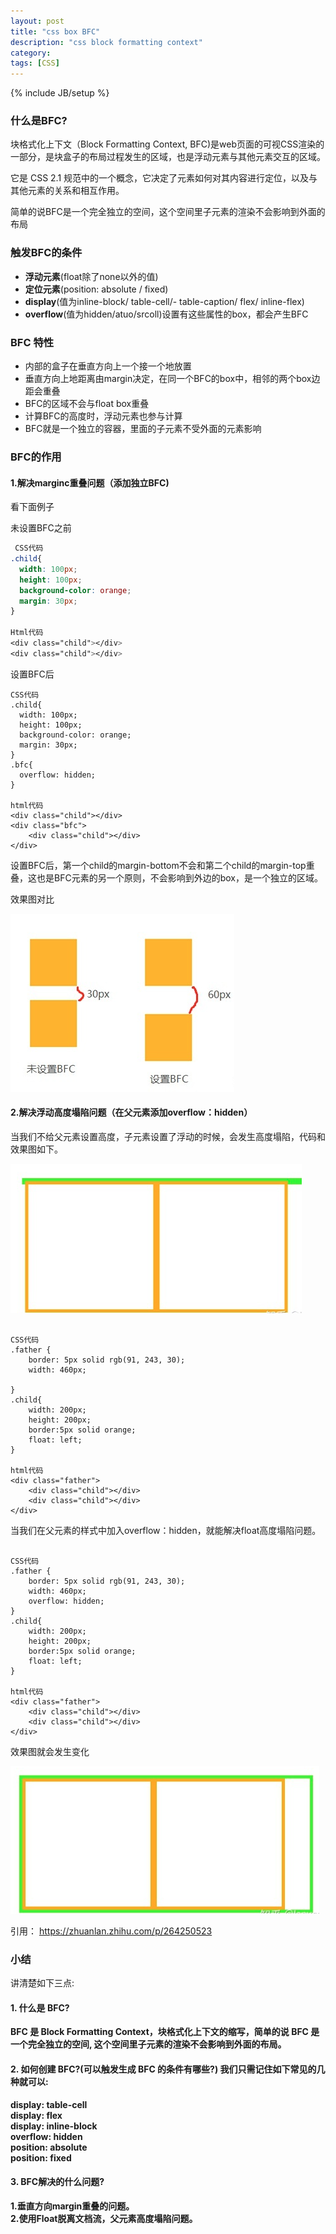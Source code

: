 ```yaml
---
layout: post
title: "css box BFC"
description: "css block formatting context"
category: 
tags: [CSS]
---
```

{% include JB/setup %}


### 什么是BFC?

块格式化上下文（Block Formatting Context, BFC)是web页面的可视CSS渲染的一部分，是块盒子的布局过程发生的区域，也是浮动元素与其他元素交互的区域。

它是 CSS 2.1 规范中的一个概念，它决定了元素如何对其内容进行定位，以及与其他元素的关系和相互作用。

简单的说BFC是一个完全独立的空间，这个空间里子元素的渲染不会影响到外面的布局

### 触发BFC的条件

* **浮动元素**(float除了none以外的值)
* **定位元素**(position: absolute / fixed)
* **display**(值为inline-block/ table-cell/- table-caption/ flex/ inline-flex)
* **overflow**(值为hidden/atuo/srcoll)设置有这些属性的box，都会产生BFC


### BFC 特性

* 内部的盒子在垂直方向上一个接一个地放置
* 垂直方向上地距离由margin决定，在同一个BFC的box中，相邻的两个box边距会重叠
* BFC的区域不会与float box重叠
* 计算BFC的高度时，浮动元素也参与计算
* BFC就是一个独立的容器，里面的子元素不受外面的元素影响


### BFC的作用

#### 1.解决marginc重叠问题（添加独立BFC)

看下面例子

未设置BFC之前

```css
 CSS代码
.child{
  width: 100px;
  height: 100px;
  background-color: orange;
  margin: 30px;
}
​
Html代码
<div class="child"></div>
<div class="child"></div>

```

设置BFC后


```
CSS代码
.child{
  width: 100px;
  height: 100px;
  background-color: orange;
  margin: 30px;
}
.bfc{
  overflow: hidden;
}
​
html代码
<div class="child"></div>
<div class="bfc">
    <div class="child"></div>
</div>

```

设置BFC后，第一个child的margin-bottom不会和第二个child的margin-top重叠，这也是BFC元素的另一个原则，不会影响到外边的box，是一个独立的区域。

效果图对比

![效果图](/images/posts/css/bfc-1.png)

#### 2.解决浮动高度塌陷问题（在父元素添加overflow：hidden）

当我们不给父元素设置高度，子元素设置了浮动的时候，会发生高度塌陷，代码和效果图如下。

![效果图](/images/posts/css/bfc-2.png)


```

CSS代码
.father {
    border: 5px solid rgb(91, 243, 30);
    width: 460px;
    
}
.child{
    width: 200px;
    height: 200px;
    border:5px solid orange;
    float: left;
}
​
html代码
<div class="father">
    <div class="child"></div>
    <div class="child"></div>
</div>

```

当我们在父元素的样式中加入overflow：hidden，就能解决float高度塌陷问题。

```

CSS代码
.father {
    border: 5px solid rgb(91, 243, 30);
    width: 460px;
    overflow: hidden;
}
.child{
    width: 200px;
    height: 200px;
    border:5px solid orange;
    float: left;
}
​
html代码
<div class="father">
    <div class="child"></div>
    <div class="child"></div>
</div>

```

效果图就会发生变化

![效果图](/images/posts/css/bfc-3.png)


引用： https://zhuanlan.zhihu.com/p/264250523


### 小结

讲清楚如下三点:

#### 1. 什么是 BFC?

**BFC 是 Block Formatting Context，块格式化上下文的缩写，简单的说 BFC 是一个完全独立的空间, 这个空间里子元素的渲染不会影响到外面的布局。**


#### 2. 如何创建 BFC?(可以触发生成 BFC 的条件有哪些?) 我们只需记住如下常见的几种就可以:

**display: table-cell  
display: flex  
display: inline-block  
overflow: hidden  
position: absolute  
position: fixed** 

#### 3. BFC解决的什么问题?

**1.垂直方向margin重叠的问题。  
2.使用Float脱离文档流，父元素高度塌陷问题。**